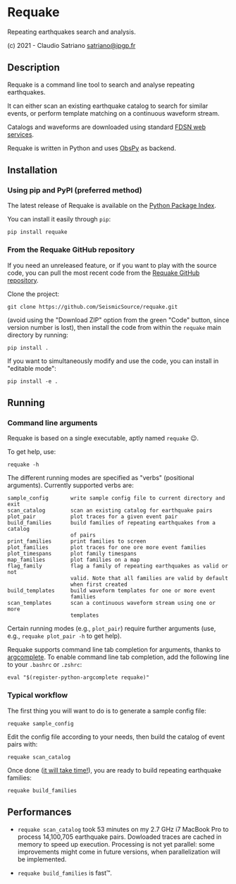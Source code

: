 # Requake

Repeating earthquakes search and analysis.

(c) 2021 - Claudio Satriano <satriano@ipgp.fr>

## Description

Requake is a command line tool to search and analyse repeating earthquakes.

It can either scan an existing earthquake catalog to search for similar events,
or perform template matching on a continuous waveform stream.

Catalogs and waveforms are downloaded using standard
[FDSN web services](https://www.fdsn.org/webservices/).

Requake is written in Python and uses [ObsPy](https://obspy.org) as backend.

## Installation

### Using pip and PyPI (preferred method)

The latest release of Requake is available on the
[Python Package Index](https://pypi.org/project/requake/).

You can install it easily through `pip`:

    pip install requake


### From the Requake GitHub repository

If you need an unreleased feature, or if you want to play with the source
code, you can pull the most recent code from the
[Requake GitHub repository](https://github.com/SeismicSource/requake).

Clone the project:

    git clone https://github.com/SeismicSource/requake.git

(avoid using the "Download ZIP" option from the green "Code" button, since
version number is lost), then install the code from within the `requake` main
directory by running:

    pip install .

If you want to simultaneously modify and use the code, you can install
in "editable mode":

    pip install -e .


## Running

### Command line arguments

Requake is based on a single executable, aptly named `requake` 😉.

To get help, use:

    requake -h

The different running modes are specified as "verbs" (positional arguments).
Currently supported verbs are:

    sample_config       write sample config file to current directory and exit
    scan_catalog        scan an existing catalog for earthquake pairs
    plot_pair           plot traces for a given event pair
    build_families      build families of repeating earthquakes from a catalog
                        of pairs
    print_families      print families to screen
    plot_families       plot traces for one ore more event families
    plot_timespans      plot family timespans
    map_families        plot families on a map
    flag_family         flag a family of repeating earthquakes as valid or not
                        valid. Note that all families are valid by default
                        when first created
    build_templates     build waveform templates for one or more event
                        families
    scan_templates      scan a continuous waveform stream using one or more
                        templates

Certain running modes (e.g., `plot_pair`) require further arguments (use, e.g.,
`requake plot_pair -h` to get help).

Requake supports command line tab completion for arguments, thanks to
[argcomplete](https://kislyuk.github.io/argcomplete/).
To enable command line tab completion, add the following line to your `.bashrc`
or `.zshrc`:

    eval "$(register-python-argcomplete requake)"

### Typical workflow

The first thing you will want to do is to generate a sample config file:

    requake sample_config

Edit the config file according to your needs, then build the catalog of event
pairs with:

    requake scan_catalog

Once done ([it will take time!](#performances)), you are ready to build
repeating earthquake families:

    requake build_families


## Performances

- `requake scan_catalog` took 53 minutes on my 2.7 GHz i7 MacBook Pro to
process 14,100,705 earthquake pairs.
Dowloaded traces are cached in memory to speed up execution. Processing is not
yet parallel: some improvements might come in future versions, when
parallelization will be implemented.

- `requake build_families` is fast™.
